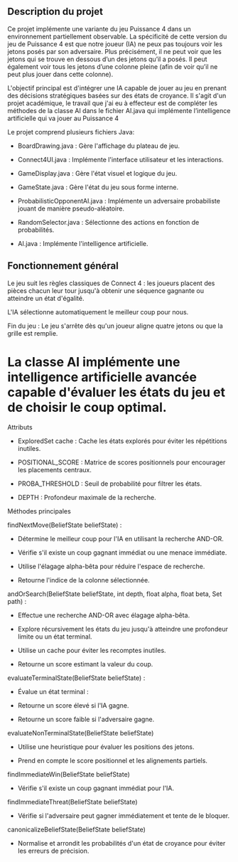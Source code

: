 ## Description du projet

Ce projet implémente une variante du jeu Puissance 4 dans un environnement partiellement observable. La spécificité de cette version du jeu de Puissance 4 est que notre joueur (IA) ne peux pas toujours voir les jetons posés par son adversaire. Plus précisément, il ne peut voir que les jetons qui se trouve en dessous d’un des jetons qu’il a posés. Il peut également voir tous les jetons d’une colonne pleine (afin de voir qu’il ne peut plus jouer dans cette colonne). 

L'objectif principal est d'intégrer une IA capable de jouer au jeu en prenant des décisions stratégiques basées sur des états de croyance. Il s'agit d'un projet académique, le travail que j'ai eu à effecteur est de compléter les méthodes de la classe AI dans le fichier AI.java qui implémente l’intelligence artificielle qui va jouer au Puissance 4

Le projet comprend plusieurs fichiers Java:

* BoardDrawing.java : Gère l'affichage du plateau de jeu.

* Connect4UI.java : Implémente l'interface utilisateur et les interactions.

* GameDisplay.java : Gère l'état visuel et logique du jeu.

* GameState.java : Gère l'état du jeu sous forme interne.

* ProbabilisticOpponentAI.java : Implémente un adversaire probabiliste jouant de manière pseudo-aléatoire.

* RandomSelector.java : Sélectionne des actions en fonction de probabilités.

* AI.java : Implémente l'intelligence artificielle.

## Fonctionnement général

Le jeu suit les règles classiques de Connect 4 : les joueurs placent des pièces chacun leur tour jusqu'à obtenir une séquence gagnante ou atteindre un état d'égalité.

L'IA sélectionne automatiquement le meilleur coup pour nous.

Fin du jeu : Le jeu s'arrête dès qu'un joueur aligne quatre jetons ou que la grille est remplie.

# La classe AI implémente une intelligence artificielle avancée capable d'évaluer les états du jeu et de choisir le coup optimal.

Attributs

* ExploredSet cache : Cache les états explorés pour éviter les répétitions inutiles.

* POSITIONAL_SCORE : Matrice de scores positionnels pour encourager les placements centraux.

* PROBA_THRESHOLD : Seuil de probabilité pour filtrer les états.

* DEPTH : Profondeur maximale de la recherche.

Méthodes principales

findNextMove(BeliefState beliefState) : 

* Détermine le meilleur coup pour l'IA en utilisant la recherche AND-OR.

* Vérifie s'il existe un coup gagnant immédiat ou une menace immédiate.

* Utilise l'élagage alpha-bêta pour réduire l'espace de recherche.

* Retourne l'indice de la colonne sélectionnée.

andOrSearch(BeliefState beliefState, int depth, float alpha, float beta, Set<BeliefState> path) : 

* Effectue une recherche AND-OR avec élagage alpha-bêta.

* Explore récursivement les états du jeu jusqu'à atteindre une profondeur limite ou un état terminal.

* Utilise un cache pour éviter les recomptes inutiles.

* Retourne un score estimant la valeur du coup.

evaluateTerminalState(BeliefState beliefState) :

* Évalue un état terminal :

* Retourne un score élevé si l'IA gagne.

* Retourne un score faible si l'adversaire gagne.

evaluateNonTerminalState(BeliefState beliefState)

* Utilise une heuristique pour évaluer les positions des jetons.

* Prend en compte le score positionnel et les alignements partiels.

findImmediateWin(BeliefState beliefState)

* Vérifie s'il existe un coup gagnant immédiat pour l'IA.

findImmediateThreat(BeliefState beliefState)

* Vérifie si l'adversaire peut gagner immédiatement et tente de le bloquer.

canonicalizeBeliefState(BeliefState beliefState)

* Normalise et arrondit les probabilités d'un état de croyance pour éviter les erreurs de précision.
